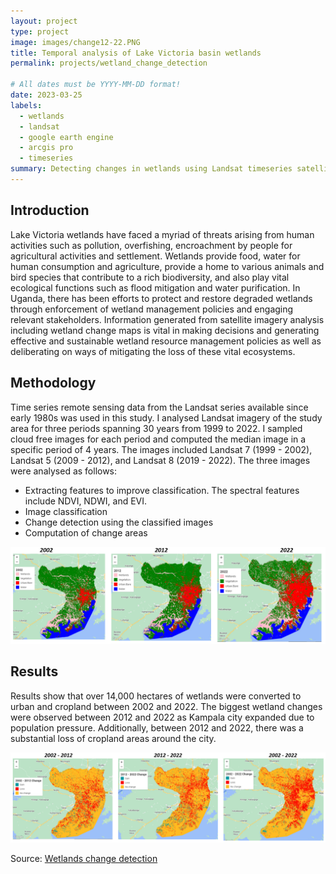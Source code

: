 ```yaml
---
layout: project
type: project
image: images/change12-22.PNG
title: Temporal analysis of Lake Victoria basin wetlands 
permalink: projects/wetland_change_detection

# All dates must be YYYY-MM-DD format!
date: 2023-03-25
labels:
  - wetlands
  - landsat
  - google earth engine
  - arcgis pro
  - timeseries
summary: Detecting changes in wetlands using Landsat timeseries satellite imagery
---
```


## Introduction
Lake Victoria wetlands have faced a myriad of threats arising from human activities such as pollution, overfishing, encroachment by people for agricultural activities and settlement. Wetlands provide food, water for human consumption and agriculture, provide a home to various animals and bird species that contribute to a rich biodiversity, and also play vital ecological functions such as flood mitigation and water purification. 
In Uganda, there has been efforts to protect and restore degraded wetlands through enforcement of wetland management policies and engaging relevant stakeholders. Information generated from satellite imagery analysis including wetland change maps is vital in making decisions and generating effective and sustainable wetland resource management policies as well as deliberating on ways of mitigating the loss of these vital ecosystems.

## Methodology
Time series remote sensing data from the Landsat series available since early 1980s was used in this study. I analysed Landsat imagery of the study area for three periods spanning 30 years from 1999 to 2022. I sampled cloud free images for each period and computed the median image in a specific period of 4 years. The images included Landsat 7 (1999 - 2002), Landsat 5 (2009 - 2012), and Landsat 8 (2019 - 2022). The three images were analysed as follows:
 * Extracting features to improve classification. The spectral features include NDVI, NDWI, and EVI.
 * Image classification
 * Change detection using the classified images
 * Computation of change areas

<img class="ui image" src="../images/wetland_classified.PNG">

## Results
Results show that over 14,000 hectares of wetlands were converted to urban and cropland between 2002 and 2022. The biggest wetland changes were observed between 2012 and 2022 as Kampala city expanded due to population pressure. Additionally, between 2012 and 2022, there was a substantial loss of cropland areas around the city.

 
<img class="ui image" src="../images/wetland_changes.PNG">

Source: <a href="https://github.com/japhethkimeu/wetlands-change-detection"><i class="large github icon"></i>Wetlands change detection</a>


